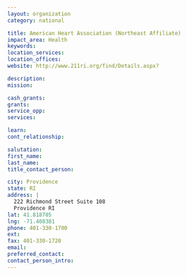 ```yaml
---
layout: organization
category: national

title: American Heart Association (Northeast Affiliate)
impact_area: Health
keywords: 
location_services: 
location_offices: 
website: http://www.211ri.org/find/Details.aspx?

description: 
mission: 

cash_grants: 
grants: 
service_opp: 
services: 

learn: 
cont_relationship: 

salutation: 
first_name: 
last_name: 
title_contact_person: 

city: Providence
state: RI
address: |
  222 Richmond Street Suite 108  
  Providence RI 
lat: 41.818705
lng: -71.408381
phone: 401-330-1700
ext: 
fax: 401-330-1720
email: 
preferred_contact: 
contact_person_intro: 
---
```

